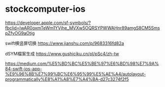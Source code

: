 # stockcomputer-ios
https://developer.apple.com/sf-symbols/?fbclid=IwAR0oxmTeWm1YVjhe_MVXw5OQRSYPWWAHnr89amgS8CM5SmspZfyOG9aOtig


swift横竖屏切换 https://www.jianshu.com/p/9683316fd82a


dSYM檔案生成 https://www.gushiciku.cn/pl/pSc4/zh-tw

https://medium.com/%E5%BD%BC%E5%BE%97%E6%BD%98%E7%9A%84-swift-ios-app-%E9%96%8B%E7%99%BC%E6%95%99%E5%AE%A4/autolayout-programmatically%E8%A1%A8%E7%A4%BA-d27c3274f2f5
